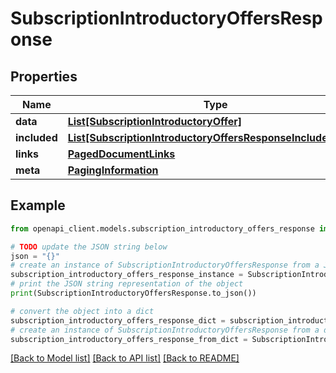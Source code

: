 # SubscriptionIntroductoryOffersResponse


## Properties

Name | Type | Description | Notes
------------ | ------------- | ------------- | -------------
**data** | [**List[SubscriptionIntroductoryOffer]**](SubscriptionIntroductoryOffer.md) |  | 
**included** | [**List[SubscriptionIntroductoryOffersResponseIncludedInner]**](SubscriptionIntroductoryOffersResponseIncludedInner.md) |  | [optional] 
**links** | [**PagedDocumentLinks**](PagedDocumentLinks.md) |  | 
**meta** | [**PagingInformation**](PagingInformation.md) |  | [optional] 

## Example

```python
from openapi_client.models.subscription_introductory_offers_response import SubscriptionIntroductoryOffersResponse

# TODO update the JSON string below
json = "{}"
# create an instance of SubscriptionIntroductoryOffersResponse from a JSON string
subscription_introductory_offers_response_instance = SubscriptionIntroductoryOffersResponse.from_json(json)
# print the JSON string representation of the object
print(SubscriptionIntroductoryOffersResponse.to_json())

# convert the object into a dict
subscription_introductory_offers_response_dict = subscription_introductory_offers_response_instance.to_dict()
# create an instance of SubscriptionIntroductoryOffersResponse from a dict
subscription_introductory_offers_response_from_dict = SubscriptionIntroductoryOffersResponse.from_dict(subscription_introductory_offers_response_dict)
```
[[Back to Model list]](../README.md#documentation-for-models) [[Back to API list]](../README.md#documentation-for-api-endpoints) [[Back to README]](../README.md)


